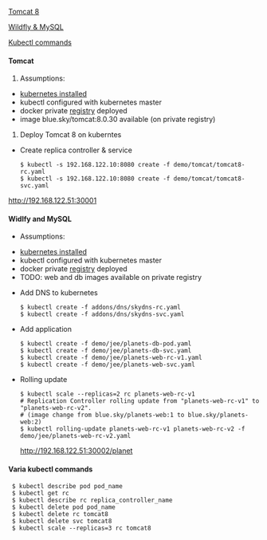 [Tomcat 8](#tomcat)

[Wildfly & MySQL](#widlfy-and-mysql)

[Kubectl commands](#varia-kubectl-commands)

#### Tomcat

1. Assumptions: 

 - [kubernetes installed](https://github.com/tecris/kubernetes/tree/v1.1.3-2/coreos-libvirt)
 - kubectl configured with kubernetes master
 - docker private [registry](https://github.com/tecris/docker/tree/v3.6.1/registry2) deployed
 - image blue.sky/tomcat:8.0.30 available (on private registry)

1. Deploy Tomcat 8 on kuberntes
 * Create replica controller & service

    ```
    $ kubectl -s 192.168.122.10:8080 create -f demo/tomcat/tomcat8-rc.yaml
    $ kubectl -s 192.168.122.10:8080 create -f demo/tomcat/tomcat8-svc.yaml
    ```
 http://192.168.122.51:30001


#### Widlfy and MySQL

 * Assumptions: 
  
  - [kubernetes installed](https://github.com/tecris/kubernetes/tree/v1.1.3-2/coreos-libvirt)
  - kubectl configured with kubernetes master
  - docker private [registry](https://github.com/tecris/docker/tree/v3.6.1/registry2) deployed
  - TODO: web and db images available on private registry

 * Add DNS to kubernetes

   ```
   $ kubectl create -f addons/dns/skydns-rc.yaml
   $ kubectl create -f addons/dns/skydns-svc.yaml
   ```
 * Add application

   ```
   $ kubectl create -f demo/jee/planets-db-pod.yaml
   $ kubectl create -f demo/jee/planets-db-svc.yaml
   $ kubectl create -f demo/jee/planets-web-rc-v1.yaml
   $ kubectl create -f demo/jee/planets-web-svc.yaml
   ```
   
 * Rolling update
 
   ```
   $ kubectl scale --replicas=2 rc planets-web-rc-v1
   # Replication Controller rolling update from "planets-web-rc-v1" to "planets-web-rc-v2".
   # (image change from blue.sky/planets-web:1 to blue.sky/planets-web:2)
   $ kubectl rolling-update planets-web-rc-v1 planets-web-rc-v2 -f demo/jee/planets-web-rc-v2.yaml
   ```
   http://192.168.122.51:30002/planet


#### Varia kubectl commands
 
   ```
    $ kubectl describe pod pod_name
    $ kubectl get rc
    $ kubectl describe rc replica_controller_name
    $ kubectl delete pod pod_name
    $ kubectl delete rc tomcat8
    $ kubectl delete svc tomcat8
    $ kubectl scale --replicas=3 rc tomcat8
   ```
